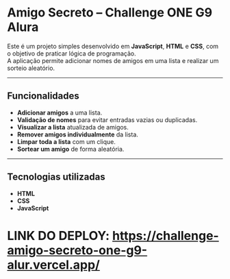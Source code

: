 # Amigo Secreto – Challenge ONE G9 Alura

Este é um projeto simples desenvolvido em **JavaScript**, **HTML** e **CSS**, com o objetivo de praticar lógica de programação.  
A aplicação permite adicionar nomes de amigos em uma lista e realizar um sorteio aleatório.

---

## Funcionalidades

-  **Adicionar amigos** a uma lista.
-  **Validação de nomes** para evitar entradas vazias ou duplicadas.
-  **Visualizar a lista** atualizada de amigos.
-  **Remover amigos individualmente** da lista.
-  **Limpar toda a lista** com um clique.
- **Sortear um amigo** de forma aleatória.

---

## Tecnologias utilizadas

- **HTML**
- **CSS**
- **JavaScript**

# LINK DO DEPLOY: https://challenge-amigo-secreto-one-g9-alur.vercel.app/
